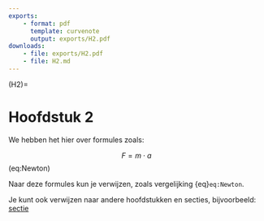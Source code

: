 ```yaml
---
exports: 
    - format: pdf
      template: curvenote
      output: exports/H2.pdf  
downloads:
    - file: exports/H2.pdf
    - file: H2.md
---
```


(H2)=
# Hoofdstuk 2

We hebben het hier over formules zoals:

$$F = m \cdot a$$ (eq:Newton)

Naar deze formules kun je verwijzen, zoals vergelijking {eq}`eq:Newton`.

Je kunt ook verwijzen naar andere hoofdstukken en secties, bijvoorbeeld: [sectie](ch:H1:H1S1)